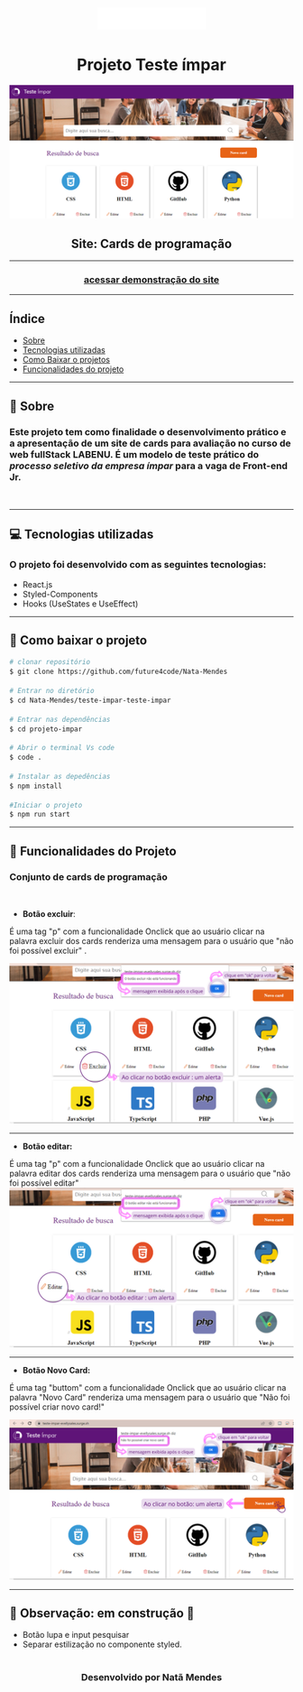 
<h1 align="center">
<img src="./image/logo.png" />
</h1>

<h1 align="center">Projeto Teste ímpar</h1>
<img src=./image/cardsProgramacao.png>
<h2 align="center">Site: Cards de programação</h2>

---
<h3 align="center">
<a href="https://teste-empresa-impar.surge.sh/"> acessar demonstração do site</a>
</h3>

---

## Índice
- [Sobre](#-sobre)
- [Tecnologias utilizadas](#-tecnologias-utilizadas)
- [Como Baixar o projetos](#-como-baixar-o-projeto)
- [Funcionalidades do projeto](#-funcionalidades-do-projeto)
---

## 📃 Sobre

### Este projeto tem como finalidade o desenvolvimento prático e a apresentação de um site de cards para avaliação no curso de web fullStack LABENU. É um modelo de teste prático do *processo seletivo da empresa ímpar* para a vaga de Front-end Jr.
<br>

---

## 💻 Tecnologias utilizadas

### O projeto foi desenvolvido com as seguintes tecnologias:

* React.js
* Styled-Components
* Hooks (UseStates e UseEffect)

---

## 📂 Como baixar o projeto

```bash
# clonar repositório
$ git clone https://github.com/future4code/Nata-Mendes

# Entrar no diretório
$ cd Nata-Mendes/teste-impar-teste-impar

# Entrar nas dependências
$ cd projeto-impar

# Abrir o terminal Vs code 
$ code .

# Instalar as depedências
$ npm install

#Iniciar o projeto
$ npm run start
```

---

## 🔗 Funcionalidades do Projeto


### Conjunto de cards de programação 
<br>

- **Botão excluir**:

É uma tag "p" com a funcionalidade Onclick que ao usuário clicar na palavra excluir dos cards renderiza uma mensagem para o usuário que "não foi possível excluir" .

<img src="./image/print-excluir.png"/>

---

- **Botão editar:**

É uma tag "p" com a funcionalidade Onclick que ao usuário clicar na palavra editar dos cards renderiza uma mensagem para o usuário que "não foi possível editar" 
<img src="./image/print-editar.png"/>

---

- **Botão Novo Card:**

É uma tag "buttom" com a funcionalidade Onclick que ao usuário clicar na palavra "Novo Card" renderiza uma mensagem para o usuário que "Não foi possível criar novo card!" 

<img src="./image/print-botaoCard.png"/>

---

## 📢 Observação: em construção 🚧
-  Botão lupa e input pesquisar 
- Separar estilização no componente styled.

# <h3 align="center">Desenvolvido por **Natã Mendes**  </h3>
